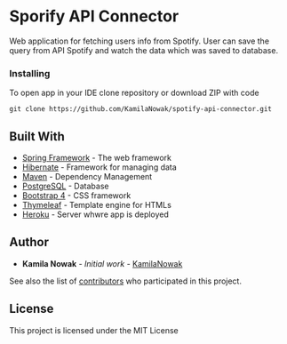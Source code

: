 # Sporify API Connector

Web application for fetching users info from Spotify. User can save the query from API Spotify and watch the data which was saved to database.

### Installing

To open app in your IDE clone repository or download ZIP with code

```
git clone https://github.com/KamilaNowak/spotify-api-connector.git
```

## Built With

* [Spring Framework](https://spring.io/) - The web framework
* [Hibernate](https://hibernate.org/) - Framework for managing data
* [Maven](https://maven.apache.org/) - Dependency Management
* [PostgreSQL](https://www.postgresql.org/) - Database
* [Bootstrap 4](https://getbootstrap.com/) - CSS framework
* [Thymeleaf](https://www.thymeleaf.org/) - Template engine for HTMLs
* [Heroku](https://dashboard.heroku.com/) - Server whwre app is deployed

## Author

* **Kamila Nowak** - *Initial work* - [KamilaNowak](https://github.com/KamilaNowak)

See also the list of [contributors](https://github.com/your/project/contributors) who participated in this project.

## License

This project is licensed under the MIT License 

